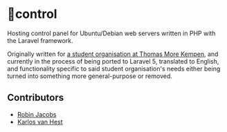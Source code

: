 # 🐧control

Hosting control panel for Ubuntu/Debian web servers written in PHP with the Laravel framework.

Originally written for [a student organisation at Thomas More Kempen](https://sinners.be/), and currently in the process of being ported to Laravel 5, translated to English, and functionality specific to said student organisation's needs either being turned into something more general-purpose or removed.

## Contributors

* [Robin Jacobs](https://github.com/RobinJ1995)
* [Karlos van Hest](https://github.com/karlosvh)

